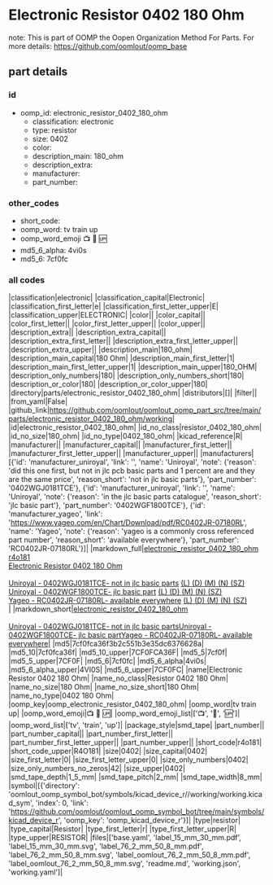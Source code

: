 # Electronic Resistor 0402 180 Ohm  

note: This is part of OOMP the Oopen Organization Method For Parts. For more details: https://github.com/oomlout/oomp_base

##  part details





### id
* oomp_id: electronic_resistor_0402_180_ohm
  * classification: electronic
  * type: resistor
  * size: 0402
  * color: 
  * description_main: 180_ohm
  * description_extra: 
  * manufacturer: 
  * part_number: 

### other_codes
* short_code: 
* oomp_word: tv train up
* oomp_word_emoji :tv: :train: :up:
* md5_6_alpha: 4vi0s
* md5_6: 7cf0fc

### all codes 
|classification|electronic|
|classification_capital|Electronic|
|classification_first_letter|e|
|classification_first_letter_upper|E|
|classification_upper|ELECTRONIC|
|color||
|color_capital||
|color_first_letter||
|color_first_letter_upper||
|color_upper||
|description_extra||
|description_extra_capital||
|description_extra_first_letter||
|description_extra_first_letter_upper||
|description_extra_upper||
|description_main|180_ohm|
|description_main_capital|180 Ohm|
|description_main_first_letter|1|
|description_main_first_letter_upper|1|
|description_main_upper|180_OHM|
|description_only_numbers|180|
|description_only_numbers_short|180|
|description_or_color|180|
|description_or_color_upper|180|
|directory|parts/electronic_resistor_0402_180_ohm|
|distributors|[]|
|filter||
|from_yaml|False|
|github_link|https://github.com/oomlout/oomlout_oomp_part_src/tree/main/parts/electronic_resistor_0402_180_ohm/working|
|id|electronic_resistor_0402_180_ohm|
|id_no_class|resistor_0402_180_ohm|
|id_no_size|180_ohm|
|id_no_type|0402_180_ohm|
|kicad_reference|R|
|manufacturer||
|manufacturer_capital||
|manufacturer_first_letter||
|manufacturer_first_letter_upper||
|manufacturer_upper||
|manufacturers|[{'id': 'manufacturer_uniroyal', 'link': '', 'name': 'Uniroyal', 'note': {'reason': 'did this one first, but not in jlc pcb basic parts and 1 percent are and they are the same price', 'reason_short': 'not in jlc basic parts'}, 'part_number': '0402WGJ0181TCE'}, {'id': 'manufacturer_uniroyal', 'link': '', 'name': 'Uniroyal', 'note': {'reason': 'in the jlc basic parts catalogue', 'reason_short': 'jlc basic part'}, 'part_number': '0402WGF1800TCE'}, {'id': 'manufacturer_yageo', 'link': 'https://www.yageo.com/en/Chart/Download/pdf/RC0402JR-07180RL', 'name': 'Yageo', 'note': {'reason': 'yageo is a commonly cross referenced part number', 'reason_short': 'available everywhere'}, 'part_number': 'RC0402JR-07180RL'}]|
|markdown_full|[electronic_resistor_0402_180_ohm](https://github.com/oomlout/oomlout_oomp_part_src/tree/main/parts/electronic_resistor_0402_180_ohm/working)<br>[r4o181](https://github.com/oomlout/oomlout_oomp_part_src/tree/main/parts/electronic_resistor_0402_180_ohm/working)<br>[Electronic Resistor 0402 180 Ohm](https://github.com/oomlout/oomlout_oomp_part_src/tree/main/parts/electronic_resistor_0402_180_ohm/working)<br><br>[Uniroyal - 0402WGJ0181TCE- not in jlc basic parts]() [(L)  ](https://www.lcsc.com/search?q=0402WGJ0181TCE)[(D)  ](https://www.digikey.com/en/products?keywords=0402WGJ0181TCE)[(M)  ](https://www.mouser.com/Search/Refine?Keyword=0402WGJ0181TCE)[(N)  ](https://www.newark.com/search?st=0402WGJ0181TCE)[(SZ)  ](https://so.szlcsc.com/global.html?k=0402WGJ0181TCE)<br>[Uniroyal - 0402WGF1800TCE- jlc basic part]() [(L)  ](https://www.lcsc.com/search?q=0402WGF1800TCE)[(D)  ](https://www.digikey.com/en/products?keywords=0402WGF1800TCE)[(M)  ](https://www.mouser.com/Search/Refine?Keyword=0402WGF1800TCE)[(N)  ](https://www.newark.com/search?st=0402WGF1800TCE)[(SZ)  ](https://so.szlcsc.com/global.html?k=0402WGF1800TCE)<br>[Yageo - RC0402JR-07180RL- available everywhere](https://www.yageo.com/en/Chart/Download/pdf/RC0402JR-07180RL) [(L)  ](https://www.lcsc.com/search?q=RC0402JR-07180RL)[(D)  ](https://www.digikey.com/en/products?keywords=RC0402JR-07180RL)[(M)  ](https://www.mouser.com/Search/Refine?Keyword=RC0402JR-07180RL)[(N)  ](https://www.newark.com/search?st=RC0402JR-07180RL)[(SZ)  ](https://so.szlcsc.com/global.html?k=RC0402JR-07180RL)<br>|
|markdown_short|[electronic_resistor_0402_180_ohm](https://github.com/oomlout/oomlout_oomp_part_src/tree/main/parts/electronic_resistor_0402_180_ohm/working)<br><br>[Uniroyal - 0402WGJ0181TCE- not in jlc basic parts]()[Uniroyal - 0402WGF1800TCE- jlc basic part]()[Yageo - RC0402JR-07180RL- available everywhere](https://www.yageo.com/en/Chart/Download/pdf/RC0402JR-07180RL)|
|md5|7cf0fca36f3b2c551b3e35dc6376628a|
|md5_10|7cf0fca36f|
|md5_10_upper|7CF0FCA36F|
|md5_5|7cf0f|
|md5_5_upper|7CF0F|
|md5_6|7cf0fc|
|md5_6_alpha|4vi0s|
|md5_6_alpha_upper|4VI0S|
|md5_6_upper|7CF0FC|
|name|Electronic Resistor 0402 180 Ohm|
|name_no_class|Resistor 0402 180 Ohm|
|name_no_size|180 Ohm|
|name_no_size_short|180 Ohm|
|name_no_type|0402 180 Ohm|
|oomp_key|oomp_electronic_resistor_0402_180_ohm|
|oomp_word|tv train up|
|oomp_word_emoji|:tv: :train: :up:|
|oomp_word_emoji_list|[':tv:', ':train:', ':up:']|
|oomp_word_list|['tv', 'train', 'up']|
|package_style|smd_tape|
|part_number||
|part_number_capital||
|part_number_first_letter||
|part_number_first_letter_upper||
|part_number_upper||
|short_code|r4o181|
|short_code_upper|R4O181|
|size|0402|
|size_capital|0402|
|size_first_letter|0|
|size_first_letter_upper|0|
|size_only_numbers|0402|
|size_only_numbers_no_zeros|42|
|size_upper|0402|
|smd_tape_depth|1_5_mm|
|smd_tape_pitch|2_mm|
|smd_tape_width|8_mm|
|symbol|[{'directory': 'oomlout_oomp_symbol_bot/symbols/kicad_device_r//working/working.kicad_sym', 'index': 0, 'link': 'https://github.com/oomlout/oomlout_oomp_symbol_bot/tree/main/symbols/kicad_device_r', 'oomp_key': 'oomp_kicad_device_r'}]|
|type|resistor|
|type_capital|Resistor|
|type_first_letter|r|
|type_first_letter_upper|R|
|type_upper|RESISTOR|
|files|['base.yaml', 'label_15_mm_30_mm.pdf', 'label_15_mm_30_mm.svg', 'label_76_2_mm_50_8_mm.pdf', 'label_76_2_mm_50_8_mm.svg', 'label_oomlout_76_2_mm_50_8_mm.pdf', 'label_oomlout_76_2_mm_50_8_mm.svg', 'readme.md', 'working.json', 'working.yaml']|
